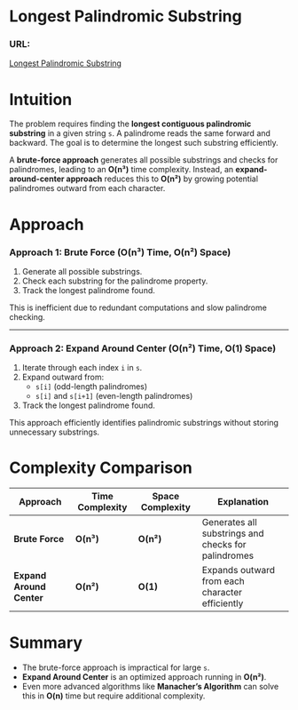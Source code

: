 # Longest Palindromic Substring

### URL:
[Longest Palindromic Substring](https://leetcode.com/problems/longest-palindromic-substring/)

# Intuition
The problem requires finding the **longest contiguous palindromic substring** in a given string `s`. A palindrome reads the same forward and backward. The goal is to determine the longest such substring efficiently.

A **brute-force approach** generates all possible substrings and checks for palindromes, leading to an **O(n³)** time complexity. Instead, an **expand-around-center approach** reduces this to **O(n²)** by growing potential palindromes outward from each character.

# Approach

### **Approach 1: Brute Force (O(n³) Time, O(n²) Space)**
1. Generate all possible substrings.
2. Check each substring for the palindrome property.
3. Track the longest palindrome found.

This is inefficient due to redundant computations and slow palindrome checking.

---

### **Approach 2: Expand Around Center (O(n²) Time, O(1) Space)**
1. Iterate through each index `i` in `s`.
2. Expand outward from:
   - `s[i]` (odd-length palindromes)
   - `s[i]` and `s[i+1]` (even-length palindromes)
3. Track the longest palindrome found.

This approach efficiently identifies palindromic substrings without storing unnecessary substrings.

# Complexity Comparison

| Approach | Time Complexity | Space Complexity | Explanation |
|----------|---------------|----------------|-------------|
| **Brute Force** | **O(n³)** | **O(n²)** | Generates all substrings and checks for palindromes |
| **Expand Around Center** | **O(n²)** | **O(1)** | Expands outward from each character efficiently |

# Summary
- The brute-force approach is impractical for large `s`.
- **Expand Around Center** is an optimized approach running in **O(n²)**.
- Even more advanced algorithms like **Manacher’s Algorithm** can solve this in **O(n)** time but require additional complexity.
